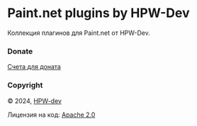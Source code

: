 # Paint.net plugins by HPW-Dev

Коллекция плагинов для Paint.net от HPW-Dev.

### Donate
[Счета для доната](donate.md)

### Copyright
© 2024, [HPW-dev](mailto:hpwdev0@gmail.com)

Лицензия на код: [Apache 2.0](LICENSE.txt)
